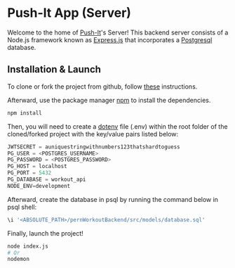 # Push-It App (Server)

Welcome to the home of [Push-It]()'s Server! This backend server consists of a Node.js framework known as [Express.js](https://expressjs.com/) that incorporates a [Postgresql](https://www.postgresql.org/) database.

## Installation & Launch

To clone or fork the project from github, follow [these](https://docs.github.com/en/desktop/contributing-and-collaborating-using-github-desktop/adding-and-cloning-repositories/cloning-and-forking-repositories-from-github-desktop) instructions.

Afterward, use the package manager [npm](https://www.npmjs.com/) to install the dependencies.

```bash
npm install
```

Then, you will need to create a [dotenv](https://www.npmjs.com/package/dotenv) file (.env) within the root folder of the cloned/forked project with the key/value pairs listed below:

```javascript
JWTSECRET = auniquestringwithnumbers123thatshardtoguess
PG_USER = <POSTGRES_USERNAME>
PG_PASSWORD = <POSTGRES_PASSWORD>
PG_HOST = localhost
PG_PORT = 5432
PG_DATABASE = workout_api
NODE_ENV=development
```

Afterward, create the database in psql by running the command below in psql shell:

```sql
\i '<ABSOLUTE_PATH>/pernWorkoutBackend/src/models/database.sql'
```

Finally, launch the project!

```bash
node index.js
# Or
nodemon
```
